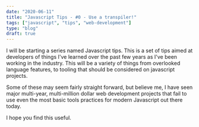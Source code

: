 ```yaml
---
date: "2020-06-11"
title: "Javascript Tips - #0 - Use a transpiler!"
tags: ["javascript", "tips", "web-development"]
type: "blog"
draft: true
---
```


I will be starting a series named Javascript tips.  This is a set of tips aimed at developers of things I've learned over the past few years as I've been working in the industry.  This will be a variety of things from overlooked language features, to tooling that should be considered on javascript projects. 

Some of these may seem fairly straight forward, but believe me, I have seen major multi-year, multi-million dollar web development projects that fail to use even the most basic tools practices for modern Javascript out there today.

I hope you find this useful.
